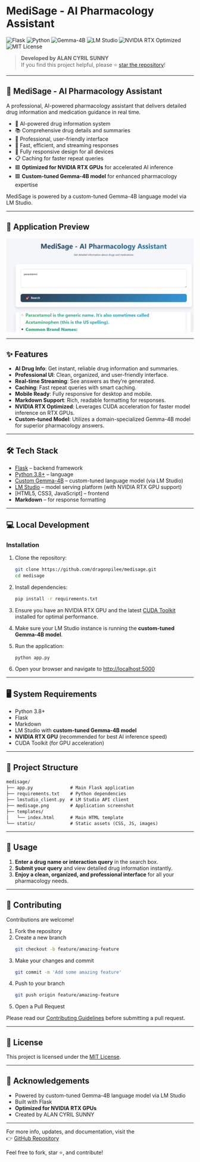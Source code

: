 # MediSage - AI Pharmacology Assistant

![Flask](https://img.shields.io/badge/Framework-Flask-blue)
![Python](https://img.shields.io/badge/Language-Python%203.8+-blue)
![Gemma-4B](https://img.shields.io/badge/Model-Custom%20Gemma--4B-purple)
![LM Studio](https://img.shields.io/badge/Serving-LM%20Studio-orange)
![NVIDIA RTX Optimized](https://img.shields.io/badge/Optimized-NVIDIA%20RTX-green)
![MIT License](https://img.shields.io/badge/License-MIT-blue)

> **Developed by ALAN CYRIL SUNNY**  
> If you find this project helpful, please ⭐ [star the repository](https://github.com/dragonpilee/medisage)!

---

## 💊 MediSage - AI Pharmacology Assistant

A professional, AI-powered pharmacology assistant that delivers detailed drug information and medication guidance in real time.

- 🧠 AI-powered drug information system  
- 📚 Comprehensive drug details and summaries  
- 💊 Professional, user-friendly interface  
- 🚀 Fast, efficient, and streaming responses  
- 📱 Fully responsive design for all devices  
- 📋 Caching for faster repeat queries  
- 🟩 **Optimized for NVIDIA RTX GPUs** for accelerated AI inference  
- 🟪 **Custom-tuned Gemma-4B model** for enhanced pharmacology expertise

MediSage is powered by a custom-tuned Gemma-4B language model via LM Studio.

---

## 📸 Application Preview

![MediSage Chat Interface](medisage.png)

---

## ✨ Features

- **AI Drug Info**: Get instant, reliable drug information and summaries.
- **Professional UI**: Clean, organized, and user-friendly interface.
- **Real-time Streaming**: See answers as they’re generated.
- **Caching**: Fast repeat queries with smart caching.
- **Mobile Ready**: Fully responsive for desktop and mobile.
- **Markdown Support**: Rich, readable formatting for responses.
- **NVIDIA RTX Optimized**: Leverages CUDA acceleration for faster model inference on RTX GPUs.
- **Custom-tuned Model**: Utilizes a domain-specialized Gemma-4B model for superior pharmacology answers.

---

## 🛠️ Tech Stack

- [Flask](https://flask.palletsprojects.com/) – backend framework
- [Python 3.8+](https://www.python.org/downloads/) – language
- [Custom Gemma-4B](https://lmstudio.ai/) – custom-tuned language model (via LM Studio)
- [LM Studio](https://lmstudio.ai/) – model serving platform (with NVIDIA RTX GPU support)
- [HTML5, CSS3, JavaScript] – frontend
- **Markdown** – for response formatting

---

## 💻 Local Development

### Installation

1. Clone the repository:
   ```bash
   git clone https://github.com/dragonpilee/medisage.git
   cd medisage
   ```

2. Install dependencies:
   ```bash
   pip install -r requirements.txt
   ```

3. Ensure you have an NVIDIA RTX GPU and the latest [CUDA Toolkit](https://developer.nvidia.com/cuda-downloads) installed for optimal performance.

4. Make sure your LM Studio instance is running the **custom-tuned Gemma-4B model**.

5. Run the application:
   ```bash
   python app.py
   ```

6. Open your browser and navigate to [http://localhost:5000](http://localhost:5000)

---

## 🖥️ System Requirements

- Python 3.8+
- Flask
- Markdown
- LM Studio with **custom-tuned Gemma-4B model**
- **NVIDIA RTX GPU** (recommended for best AI inference speed)
- CUDA Toolkit (for GPU acceleration)

---

## 📁 Project Structure

```
medisage/
├── app.py              # Main Flask application
├── requirements.txt    # Python dependencies
├── lmstudio_client.py  # LM Studio API client
├── medisage.png        # Application screenshot
├── templates/
│   └── index.html      # Main HTML template
└── static/             # Static assets (CSS, JS, images)
```

---

## 📝 Usage

1. **Enter a drug name or interaction query** in the search box.
2. **Submit your query** and view detailed drug information instantly.
3. **Enjoy a clean, organized, and professional interface** for all your pharmacology needs.

---

## 🤝 Contributing

Contributions are welcome!  
1. Fork the repository  
2. Create a new branch  
   ```bash
   git checkout -b feature/amazing-feature
   ```
3. Make your changes and commit  
   ```bash
   git commit -m 'Add some amazing feature'
   ```
4. Push to your branch  
   ```bash
   git push origin feature/amazing-feature
   ```
5. Open a Pull Request

Please read our [Contributing Guidelines](CONTRIBUTING.md) before submitting a pull request.

---

## 📄 License

This project is licensed under the [MIT License](LICENSE).

---

## 🙏 Acknowledgements

- Powered by custom-tuned Gemma-4B language model via LM Studio
- Built with Flask
- **Optimized for NVIDIA RTX GPUs**
- Created by ALAN CYRIL SUNNY

---

For more info, updates, and documentation, visit the  
👉 [GitHub Repository](https://github.com/dragonpilee/medisage)

Feel free to fork, star ⭐, and contribute!
